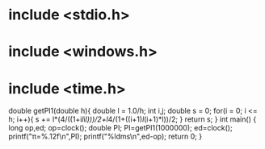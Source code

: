 # include <stdio.h>
# include <windows.h>
# include <time.h>
double getPI1(double h){
 double l = 1.0/h;
 int i,j;
 double s = 0;
 for(i = 0; i <= h; i++){
  s += l*(4/((1+i*l*i*l)))/2+l*4/(1+((i+1)*l*(i+1)*l))/2;
 }
 return s;
}
int main()
{
long op,ed;
op=clock();
double PI;
PI=getPI1(1000000);
ed=clock();
printf("π=%.12f\n",PI);
printf("%ldms\n",ed-op);
return 0;
}
